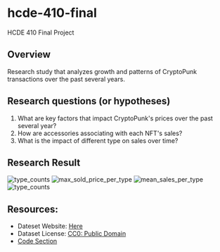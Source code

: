 # hcde-410-final
HCDE 410 Final Project

## Overview
Research study that analyzes growth and patterns of CryptoPunk transactions over the past several years.

## Research questions (or hypotheses)
1. What are key factors that impact CryptoPunk's prices over the past several year?
2. How are accessories associating with each NFT's sales?
3. What is the impact of different type on sales over time?

## Research Result
![type_counts]('./type_counts.png')
![max_sold_price_per_type]('./max_sold_price_per_type.png')
![mean_sales_per_type]('./mean_sales_per_type.png')
![type_counts]('./mean_price_per_num_of_attributes.png')

## Resources:
- Dateset Website: [Here](https://www.kaggle.com/datasets/tunguz/cryptopunks)
- Dataset License: [CC0: Public Domain](https://creativecommons.org/publicdomain/zero/1.0/)
- [Code Section](https://www.kaggle.com/datasets/tunguz/cryptopunks/code)